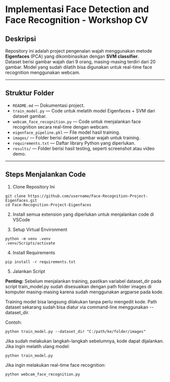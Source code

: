 # Implementasi Face Detection and Face Recognition - Workshop CV

## Deskripsi
Repository ini adalah project pengenalan wajah menggunakan metode **Eigenfaces** (PCA) yang dikombinasikan dengan **SVM classifier**.  
Dataset berisi gambar wajah dari 9 orang, masing-masing terdiri dari 20 gambar. Model yang sudah dilatih bisa digunakan untuk real-time face recognition menggunakan webcam.

---

## Struktur Folder
- `README.md` — Dokumentasi project.
- `train_model.py` — Code untuk melatih model Eigenfaces + SVM dari dataset gambar.
- `webcam_face_recognition.py` — Code untuk menjalankan face recognition secara real-time dengan webcam.
- `eigenface_pipeline.pkl` — File model hasil training.
- `images/` — Folder berisi dataset gambar wajah untuk training.
- `requirements.txt` — Daftar library Python yang diperlukan.
- `results/` — Folder berisi hasil testing, seperti screenshot atau video demo.
  
---

## Steps Menjalankan Code

1. Clone Repository Ini

```
git clone https://github.com/username/Face-Recognition-Project-Eigenfaces.git
cd Face-Recognition-Project-Eigenfaces
```
2. Install semua extension yang diperlukan untuk menjalankan code di VSCode
   
3. Setup Virtual Environment
```
python -m venv .venv
.venv/Scripts/activate
```
4. Install Requirements
```
pip install -r requirements.txt
```
5. Jalankan Script

**Penting:** Sebelum menjalankan training, pastikan variabel dataset_dir pada script train_model.py sudah disesuaikan dengan path folder images di komputer masing-masing karena sudah menggunakan argparse pada kode.

Training model bisa langsung dilakukan tanpa perlu mengedit kode.
Path dataset sekarang sudah bisa diatur via command-line menggunakan --dataset_dir.

Contoh:
```
python train_model.py --dataset_dir "C:/path/ke/folder/images"
```

Jika sudah melakukan langkah-langkah sebelumnya, kode dapat dijalankan. Jika ingin melatih ulang model:
```
python train_model.py

```

Jika ingin melakukan real-time face recognition:
```
python webcam_face_recognition.py

```
